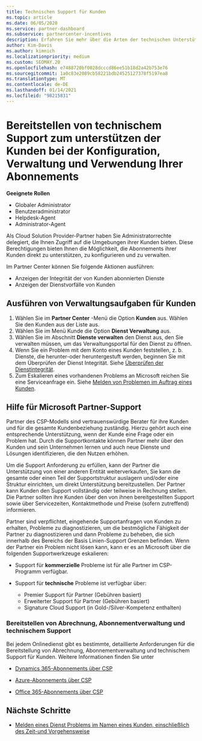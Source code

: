 ```yaml
---
title: Technischen Support für Kunden
ms.topic: article
ms.date: 06/05/2020
ms.service: partner-dashboard
ms.subservice: partnercenter-incentives
description: Erfahren Sie mehr über die Arten der technischen Unterstützung von Cloud Solution Provider-Programmpartnern können Ihre Kunden anbieten.
author: Kim-Davis
ms.author: kimnich
ms.localizationpriority: medium
ms.custom: SEOMAY.20
ms.openlocfilehash: e7488720bf0028dcccd86ee51b18d2a42b753e76
ms.sourcegitcommit: 1a0c83e2089cb58221bdb24525127378f5197ea8
ms.translationtype: MT
ms.contentlocale: de-DE
ms.lasthandoff: 01/14/2021
ms.locfileid: "98215831"
---
```

# <a name="provide-technical-support-to-help-customers-configure-manage-and-use-their-subscriptions"></a>Bereitstellen von technischem Support zum unterstützen der Kunden bei der Konfiguration, Verwaltung und Verwendung Ihrer Abonnements


**Geeignete Rollen**

- Globaler Administrator
- Benutzeradministrator
- Helpdesk-Agent
- Administrator-Agent

Als Cloud Solution Provider-Partner haben Sie Administratorrechte delegiert, die Ihnen Zugriff auf die Umgebungen ihrer Kunden bieten. Diese Berechtigungen bieten Ihnen die Möglichkeit, die Abonnements ihrer Kunden direkt zu unterstützen, zu konfigurieren und zu verwalten.

Im Partner Center können Sie folgende Aktionen ausführen:

- Anzeigen der Integrität der von Kunden abonnierten Dienste
- Anzeigen der Dienstvorfälle von Kunden

## <a name="perform-admin-tasks-for-your-customers"></a>Ausführen von Verwaltungsaufgaben für Kunden

1. Wählen Sie im **Partner Center** -Menü die Option **Kunden** aus. Wählen Sie den Kunden aus der Liste aus.
2. Wählen Sie im Menü Kunde die Option **Dienst Verwaltung** aus.
3. Wählen Sie im Abschnitt **Dienste verwalten** den Dienst aus, den Sie verwalten müssen, um das Verwaltungsportal für den Dienst zu öffnen.
4. Wenn Sie ein Problem mit dem Konto eines Kunden feststellen, z. b. Dienste, die herunter-oder heruntergestuft werden, beginnen Sie mit dem Überprüfen der Dienst Integrität. Siehe [Überprüfen der Dienstintegrität](check-service-health.md).
5. Zum Eskalieren eines vorhandenen Problems an Microsoft reichen Sie eine Serviceanfrage ein. Siehe [Melden von Problemen im Auftrag eines Kunden](report-problems-on-behalf-of-a-customer.md).

## <a name="microsoft-partner-support-guidance"></a>Hilfe für Microsoft Partner-Support

Partner des CSP-Modells sind vertrauenswürdige Berater für ihre Kunden und für die gesamte Kundenbeziehung zuständig. Hierzu gehört auch eine entsprechende Unterstützung, wenn der Kunde eine Frage oder ein Problem hat. Durch die Supportkontakte können Partner mehr über den Kunden und sein Unternehmen lernen und auch neue Dienste und Lösungen identifizieren, die den Nutzen erhöhen.

Um die Support Anforderung zu erfüllen, kann der Partner die Unterstützung von einer anderen Entität weiterverkaufen, Sie kann die gesamte oder einen Teil der Supportstruktur auslagern und/oder eine Struktur einrichten, um direkt Unterstützung bereitzustellen.  Der Partner kann Kunden den Support vollständig oder teilweise in Rechnung stellen. Die Partner sollten ihre Kunden über den von ihnen bereitgestellten Support sowie über Servicezeiten, Kontaktmethode und Preise (sofern zutreffend) informieren. 

Partner sind verpflichtet, eingehende Supportanfragen von Kunden zu erhalten, Probleme zu diagnostizieren, um die bestmögliche Fähigkeit der Partner zu diagnostizieren und dann Probleme zu beheben, die sich innerhalb des Bereichs der Basis Linien-Support Grenzen befinden. Wenn der Partner ein Problem nicht lösen kann, kann er es an Microsoft über die folgenden Supportwerkzeuge eskalieren:

- Support für **kommerzielle** Probleme ist für alle Partner im CSP-Programm verfügbar.

- Support für **technische** Probleme ist verfügbar über:

  - Premier Support für Partner (Gebühren basiert)
  - Erweiterter Support für Partner (Gebühren basiert)
  - Signature Cloud Support (in Gold-/Silver-Kompetenz enthalten)

### <a name="providing-billing-subscription-management-and-technical-support"></a>Bereitstellen von Abrechnung, Abonnementverwaltung und technischem Support 

Bei jedem Onlinedienst gibt es bestimmte, detaillierte Anforderungen für die Bereitstellung von Abrechnung, Abonnementverwaltung und technischem Support für Kunden. Weitere Informationen finden Sie unter

- [Dynamics 365-Abonnements über CSP](https://www.microsoftpartnercommunity.com/t5/CSP/Microsoft-Partner-Support-Guidance/m-p/5262#M30)

- [Azure-Abonnements über CSP](https://www.microsoftpartnercommunity.com/t5/CSP/Microsoft-Partner-Support-Guidance/m-p/5263#M31)

- [Office 365-Abonnements über CSP](https://www.microsoftpartnercommunity.com/t5/CSP/Microsoft-Partner-Support-Guidance/m-p/5264#M32)

## <a name="next-steps"></a>Nächste Schritte

- [Melden eines Dienst Problems im Namen eines Kunden, einschließlich des Zeit-und Vorgehensweise](report-problems-on-behalf-of-a-customer.md)